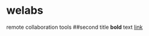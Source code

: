 # welabs
remote collaboration tools
##second title
<b>bold</b> text
<a href='http://welabs.org'>link</a>

